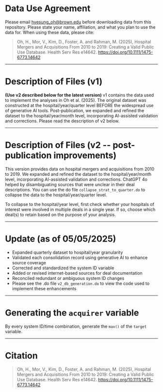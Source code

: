 # Data Use Agreement

Please email [hyesung_oh@brown.edu](mailto:hyesung_oh@brown.edu) before downloading data from this repository. Please state your name, affiliation, and what you plan to use the data for. When using these data, please cite:

> Oh, H., Mor, V., Kim, D., Foster, A. and Rahman, M. (2025), Hospital Mergers and Acquisitions From 2010 to 2019: Creating a Valid Public Use Database. Health Serv Res e14642. https://doi.org/10.1111/1475-6773.14642

---

# Description of Files (v1)

**(Use v2 described below for the latest version)** v1 contains the data used to implement the analyses in Oh et al. (2025). The original dataset was constructed at the hospital/year/quarter level BEFORE the widespread use of generative AI tools. Post-publication, we expanded and refined the dataset to the hospital/year/month level, incorporating AI-assisted validation and corrections. Please read the description of v2 below.

---

# Description of Files (v2 -- post-publication improvements)

This version provides data on hospital mergers and acquisitions from 2010 to 2019. We expanded and refined the dataset to the hospital/year/month level, incorporating AI-assisted validation and corrections. ChatGPT 4o helped by disambiguating sources that were unclear in their deal descriptions. You can use the do file `collapse_strat_to_quarter.do` to collapse the data to the hospital/year/quarter level.

To collapse to the hospital/year level, first check whether your hospitals of interest were involved in multiple deals in a single year. If so, choose which deal(s) to retain based on the purpose of your analysis.

---

# Update (as of 05/05/2025)

- Expanded quarterly dataset to hospital/year granularity  
- Validated each consolidation record using generative AI to enhance source coverage  
- Corrected and standardized the system ID variable  
- Added or revised internet-based sources for deal documentation  
- Reconciled redundant or ambiguous system ID changes
- Please see the .do file `v2_db_generation.do` to view the code used to implement these enhancements

---

# Generating the `acquirer` variable
 By every system ID/time combination, generate the `max()` of the `target` variable.

---

# Citation

> Oh, H., Mor, V., Kim, D., Foster, A. and Rahman, M. (2025), Hospital Mergers and Acquisitions From 2010 to 2019: Creating a Valid Public Use Database. Health Serv Res e14642. https://doi.org/10.1111/1475-6773.14642
